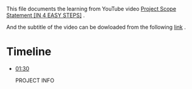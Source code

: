 This file documents the learning from YouTube video [Project Scope Statement [IN 4 EASY STEPS]](https://www.youtube.com/watch?v=QDLk2QIuJkg) .

And the subtitle of the video can be dowloaded from the following [link](https://downsub.com/?url=https%3A%2F%2Fwww.youtube.com%2Fwatch%3Fv%3DQDLk2QIuJkg) .

# Timeline 

- [01:30](https://youtu.be/QDLk2QIuJkg?si=vLido2F1gmqir5Cb&t=90)

  PROJECT INFO